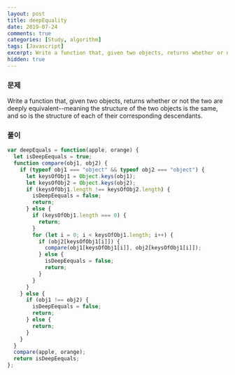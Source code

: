 ```yaml
---
layout: post
title: deepEquality
date: 2019-07-24
comments: true
categories: [Study, algorithm]
tags: [Javascript]
excerpt: Write a function that, given two objects, returns whether or not the two are deeply equivalent
hidden: true
---
```


### 문제

Write a function that, given two objects, returns whether or not the two are deeply equivalent--meaning the structure of the two objects is the same, and so is the structure of each of their corresponding descendants.

### 풀이

```javascript
var deepEquals = function(apple, orange) {
  let isDeepEequals = true;
  function compare(obj1, obj2) {
    if (typeof obj1 === "object" && typeof obj2 === "object") {
      let keysOfObj1 = Object.keys(obj1);
      let keysOfObj2 = Object.keys(obj2);
      if (keysOfObj1.length !== keysOfObj2.length) {
        isDeepEequals = false;
        return;
      } else {
        if (keysOfObj1.length === 0) {
          return;
        }
        for (let i = 0; i < keysOfObj1.length; i++) {
          if (obj2[keysOfObj1[i]]) {
            compare(obj1[keysOfObj1[i]], obj2[keysOfObj1[i]]);
          } else {
            isDeepEequals = false;
            return;
          }
        }
      }
    } else {
      if (obj1 !== obj2) {
        isDeepEequals = false;
        return;
      } else {
        return;
      }
    }
  }
  compare(apple, orange);
  return isDeepEequals;
};
```
